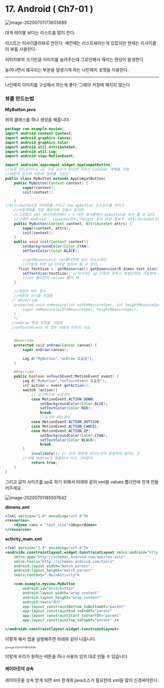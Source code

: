 # 17. Android ( Ch7-01 )

![image-20200701173603689](C:\Users\oksos\AppData\Roaming\Typora\typora-user-images\image-20200701173603689.png)

대게 테이블 보다는 리스트를 많이 쓴다. 

리스트는 리사이클러뷰로  만든다.  예전에는 리스트뷰라는게 있었지만 현재는 리사이클러 뷰를 사용한다. 



이미지뷰의 크기만큼 이미지를 늘려주는데 그로인해서 깨지는 현상이 발생한다. 

늘어나면서 왜곡되는 부분을 덜생기게 하는 나인패치 포맷을 이용한다. 



---

나인패치 이미지를 구성해서 하는게 좋다. 그래야 커질때 깨지지 않는다



### 뷰를 만드는법

**MyButton.java**

위의 클래스를 하나 생성을 해줍니다. 



```java
package com.example.myview;
import android.content.Context;
import android.graphics.Canvas;
import android.graphics.Color;
import android.util.AttributeSet;
import android.util.Log;
import android.view.MotionEvent;

import androidx.appcompat.widget.AppCompatButton;
//대게 안드로이드는 ui 구성 요소가 있으면 무조건 Context 객체를 가짐
//버튼이 있으면 버튼의 정보를 가진것
public class MyButton extends AppCompatButton{
    public MyButton(Context context) {
        super(context);
        init(context);

    }
//AttributSet은 이버튼을 가지고 new mybutton 소스코드를 가지고
    //버튼객체를 직접 메모리에 만들수 있지만
    //그것말고 xml 레이아웃안에다 < > 이런 표시를해서 mybutton을 추가 할 수 있다.
    //그때의 android : layoutwidth, height 등의 이런 정보가  AttributeSet으로 넘어온다.
    public MyButton(Context context, AttributeSet attrs) {
        super(context, attrs);
        init(context);
    }
    public void init(Context context){
        setBackgroundColor(Color.CYAN);
        setTextColor(Color.BLACK);

        //getResources는 res폴더안에 있는 리소스의미
        //이렇게 하면 sp 단위로 받아서 쓸 수 있다.
      float textSize =  getResources().getDimension(R.dimen.text_size);
        setTextSize(textSize); //여기서는 sp 단위로 못하고 픽셀단위로 가능한데 sp단위로 하려면
        //res 폴더안의 values 폴더 에
    }

    //재정의 하는 함수
    //버튼의 크기를 지정함
   /* @Override
    protected void onMeasure(int widthMeasureSpec, int heightMeasureSpec) {
        super.onMeasure(widthMeasureSpec, heightMeasureSpec);
    }
    */
   //onDraw 특정 무엇을 그릴때
   //onTouchEvent 의 경우 사용자 터치시 사요


    @Override
    protected void onDraw(Canvas canvas) {
        super.onDraw(canvas);

        Log.d("MyButton","onDraw 호출됨");
    }

    @Override
    public boolean onTouchEvent(MotionEvent event) {
        Log.d("MyButton","onTouchEvent 호출됨");
        int action = event.getAction();
        switch (action){
            // 손가락으로 누른경우
            case MotionEvent.ACTION_DOWN:
                setBackgroundColor(Color.BLUE);
                setTextColor(Color.RED);
                break;
                //손가락 떼는경우
            case MotionEvent.ACTION_OUTSIDE:
            case MotionEvent.ACTION_CANCEL:
            case MotionEvent.ACTION_UP:
                setBackgroundColor(Color.CYAN);
                setTextColor(Color.BLACK);
                break;
        }
            invalidate(); // 우리 화면에 보이는것이 유효하지 않다는 것
        //이때 onDraw가 호출되서 다시 그려준다.
            return true;
    }
}

```

그리고 글자 사이즈를 sp로 하기 위해서 아래와 같이 xml을 values 폴더안에 한개 만들어주세요.

![image-20200701185507642](C:\Users\oksos\AppData\Roaming\Typora\typora-user-images\image-20200701185507642.png)



**dimens.xml**

```xml
<?xml version="1.0" encoding="utf-8"?>
<resources>
    <dimen name = "text_size">30sp</dimen>
</resources>
```



**activity_main.xml**

```xml
<?xml version="1.0" encoding="utf-8"?>
<androidx.constraintlayout.widget.ConstraintLayout xmlns:android="http://schemas.android.com/apk/res/android"
    xmlns:app="http://schemas.android.com/apk/res-auto"
    xmlns:tools="http://schemas.android.com/tools"
    android:layout_width="match_parent"
    android:layout_height="match_parent"
    tools:context=".MainActivity">

    <com.example.myview.MyButton
        android:id="@+id/button"
        android:layout_width="wrap_content"
        android:layout_height="wrap_content"
        android:text="확인"
        app:layout_constraintBottom_toBottomOf="parent"
        app:layout_constraintEnd_toEndOf="parent"
        app:layout_constraintStart_toStartOf="parent"
        app:layout_constraintTop_toTopOf="parent" />

</androidx.constraintlayout.widget.ConstraintLayout>
```



이렇게 해서 앱을 실행해주면 아래와 같이 나옵니다.

<img src="C:\Users\oksos\AppData\Roaming\Typora\typora-user-images\image-20200701190734395.png" alt="image-20200701190734395" style="zoom:50%;" />

이렇게 우리가 원하는 버튼을 하나 사용자 임의 대로 만들 수 있습니다. 



#### 레이아웃의 상속

레이아웃을 상속 받게 되면 xml 한개와 java소스가 필요한데  xml을 많이 신경써야한다. 

